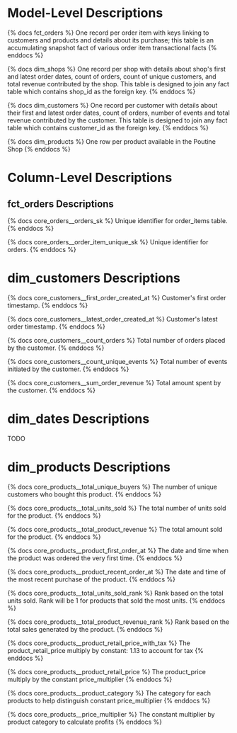 # Model-Level Descriptions

{% docs fct_orders %}
One record per order item with keys linking to customers and products and
details about its purchase; this table is an accumulating snapshot fact
of various order item transactional facts
{% enddocs %}

{% docs dim_shops %}
One record per shop with details about shop's first and latest order
dates, count of orders, count of unique customers, and total revenue
contributed by the shop. This table is designed to join any fact table
which contains shop_id as the foreign key.
{% enddocs %}

{% docs dim_customers %}
One record per customer with details about their first and latest order
dates, count of orders, number of events and total revenue contributed
by the customer. This table is designed to join any fact table which
contains customer_id as the foreign key.
{% enddocs %}

{% docs dim_products %}
One row per product available in the Poutine Shop
{% enddocs %}

# Column-Level Descriptions

## fct_orders Descriptions

{% docs core_orders__orders_sk %}
Unique identifier for order_items table.
{% enddocs %}

{% docs core_orders__order_item_unique_sk %}
Unique identifier for orders.
{% enddocs %}

# dim_customers Descriptions

{% docs core_customers__first_order_created_at %}
Customer's first order timestamp.
{% enddocs %}

{% docs core_customers__latest_order_created_at %}
Customer's latest order timestamp.
{% enddocs %}

{% docs core_customers__count_orders %}
Total number of orders placed by the customer.
{% enddocs %}

{% docs core_customers__count_unique_events %}
Total number of events initiated by the customer.
{% enddocs %}

{% docs core_customers__sum_order_revenue %}
Total amount spent by the customer.
{% enddocs %}


# dim_dates Descriptions

TODO

# dim_products Descriptions

{% docs core_products__total_unique_buyers %}
The number of unique customers who bought this product.
{% enddocs %}

{% docs core_products__total_units_sold %}
The total number of units sold for the product.
{% enddocs %}

{% docs core_products__total_product_revenue %}
The total amount sold for the product.
{% enddocs %}

{% docs core_products__product_first_order_at %}
The date and time when the product was ordered the very first time.
{% enddocs %}

{% docs core_products__product_recent_order_at %}
The date and time of the most recent purchase of the product.
{% enddocs %}

{% docs core_products__total_units_sold_rank %}
Rank based on the total units sold. Rank will be 1 for products that
sold the most units.
{% enddocs %}

{% docs core_products__total_product_revenue_rank %}
Rank based on the total sales generated by the product.
{% enddocs %}

{% docs core_products__product_retail_price_with_tax %}
The product_retail_price multiply by constant: 1.13 to account for tax
{% enddocs %}

{% docs core_products__product_retail_price %}
The product_price multiply by the constant price_multiplier
{% enddocs %}

{% docs core_products__product_category %}
The category for each products to help distinguish constant price_multiplier
{% enddocs %}

{% docs core_products__price_multiplier %}
The constant multiplier by product category to calculate profits
{% enddocs %}

